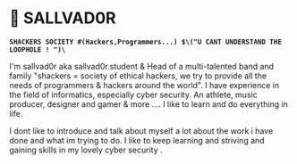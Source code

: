 # 🐺 SALLVAD0R 

**`SHACKERS SOCIETY #(Hackers,Programmers...) $\("U CANT UNDERSTAND THE LOOPHOLE ! ")\`**

I'm sallvad0r aka sallvad0r.student & Head of a multi-talented band and family "shackers = society of ethical hackers, we try to provide all the needs of programmers & hackers around the world". I have experience in the field of informatics, especially cyber security. An athlete, music producer, designer and gamer & more .... I like to learn and do everything in life.

I dont like to introduce and talk about myself a lot about the work i have done and what im trying to do. I like to keep learning and striving and gaining skills in my lovely cyber security .
